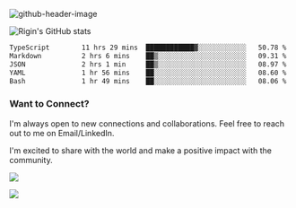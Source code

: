 
![github-header-image](https://github.com/riginoommen/riginoommen/assets/3840244/889cae65-df55-4cda-86cc-bf21bf1f2e96)

![Rigin's GitHub stats](https://github-readme-stats.vercel.app/api?username=riginoommen\&show_icons=true\&show=reviews,discussions_started,discussions_answered,prs_merged,prs_merged_percentage)


<!--START_SECTION:waka-->

```txt
TypeScript        11 hrs 29 mins  ████████████▓░░░░░░░░░░░░   50.78 %
Markdown          2 hrs 6 mins    ██▒░░░░░░░░░░░░░░░░░░░░░░   09.31 %
JSON              2 hrs 1 min     ██▒░░░░░░░░░░░░░░░░░░░░░░   08.97 %
YAML              1 hr 56 mins    ██░░░░░░░░░░░░░░░░░░░░░░░   08.60 %
Bash              1 hr 49 mins    ██░░░░░░░░░░░░░░░░░░░░░░░   08.06 %
```

<!--END_SECTION:waka-->

### Want to Connect?

I'm always open to new connections and collaborations. Feel free to reach out to me on Email/LinkedIn.

I'm excited to share with the world and make a positive impact with the community.

![](https://komarev.com/ghpvc/?username=riginoommen)

![](https://hit.yhype.me/github/profile?user_id=3840244)

